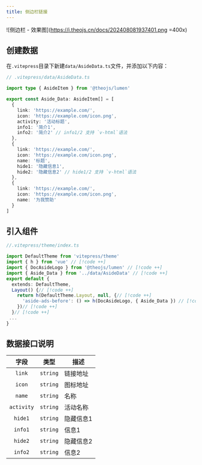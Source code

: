 ```yaml
---
title: 侧边栏链接
---
```


![侧边栏 - 效果图](https://i.theojs.cn/docs/202408081937401.png =400x)

## 创建数据

在`.vitepress`目录下新建`data/AsideData.ts`文件，并添加以下内容：

```ts
// .vitepress/data/AsideData.ts

import type { AsideItem } from '@theojs/lumen'

export const Aside_Data: AsideItem[] = [
  {
    link: 'https://example.com/',
    icon: 'https://example.com/icon.png',
    activity: '活动标题',
    info1: '简介1',
    info2: '简介2' // info1/2 支持 `v-html`语法
  },
  {
    link: 'https://example.com/',
    icon: 'https://example.com/icon.png',
    name: '标题',
    hide1: '隐藏信息1',
    hide2: '隐藏信息2' // hide1/2 支持 `v-html`语法
  },
  {
    link: 'https://example.com/',
    icon: 'https://example.com/icon.png',
    name: '为我赞助'
  }
]
```

## 引入组件

```ts
//.vitepress/theme/index.ts

import DefaultTheme from 'vitepress/theme'
import { h } from 'vue' // [!code ++]
import { DocAsideLogo } from '@theojs/lumen' // [!code ++]
import { Aside_Data } from '../data/AsideData' // [!code ++]
export default {
  extends: DefaultTheme,
  Layout() {// [!code ++]
    return h(DefaultTheme.Layout, null, {// [!code ++]
      'aside-ads-before': () => h(DocAsideLogo, { Aside_Data }) // [!code ++]
    })// [!code ++]
  }// [!code ++]
 ...
}
```

## 数据接口说明

|    字段    |   类型   | 描述                                       |
| :--------: | :------: | ------------------------------------------ |
|   `link`   | `string` | 链接地址                                   |
|   `icon`   | `string` | 图标地址                                   |
|   `name`   | `string` | <Badge type="tip" text="可选" /> 名称      |
| `activity` | `string` | <Badge type="tip" text="可选" /> 活动名称  |
|  `hide1`   | `string` | <Badge type="tip" text="可选" /> 隐藏信息1 |
|  `info1`   | `string` | <Badge type="tip" text="可选" /> 信息1     |
|  `hide2`   | `string` | <Badge type="tip" text="可选" /> 隐藏信息2 |
|  `info2`   | `string` | <Badge type="tip" text="可选" /> 信息2     |

